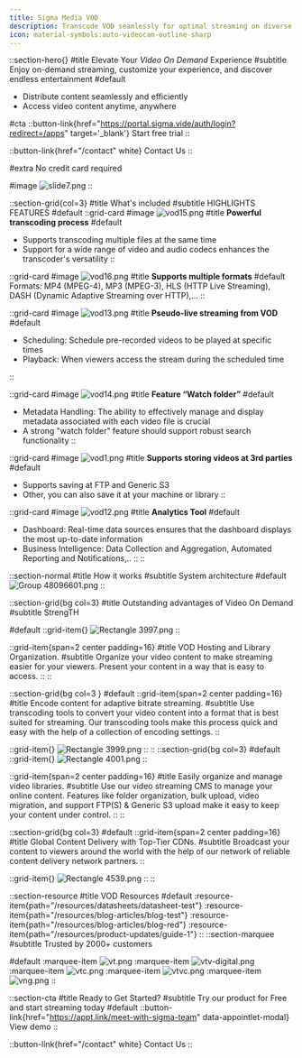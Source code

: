 ```yaml
---
title: Sigma Media VOD
description: Transcode VOD seamlessly for optimal streaming on diverse platforms.
icon: material-symbols:auto-videocam-outline-sharp
---
```


::section-hero{}
#title
Elevate Your _Video On Demand_ Experience
#subtitle
Enjoy on-demand streaming, customize your experience, and discover endless entertainment
#default
- Distribute content seamlessly and efficiently
- Access video content anytime, anywhere

#cta
::button-link{href="https://portal.sigma.vide/auth/login?redirect=/apps" target='_blank'}
Start free trial
::

::button-link{href="/contact" white}
Contact Us
::

#extra
No credit card required

#image
![slide7.png](/VOD/slide7.png)
::

::section-grid{col=3}
#title
What's included
#subtitle
HIGHLIGHTS FEATURES
#default
  ::grid-card
  #image
  ![vod15.png](/VOD/vod15.png)
  #title
  **Powerful transcoding process**
  #default
  - Supports transcoding multiple files at the same time
  - Support for a wide range of video and audio codecs enhances the transcoder's versatility
  ::

  ::grid-card
  #image
  ![vod16.png](/VOD/vod16.png)
  #title
  **Supports multiple formats**
  #default
  Formats: MP4 (MPEG-4), MP3 (MPEG-3), HLS (HTTP Live Streaming), DASH (Dynamic Adaptive Streaming over HTTP),...
  ::

  ::grid-card
  #image
  ![vod13.png](/VOD/vod13.png)
  #title
  **Pseudo-live streaming from VOD**
  #default
  - Scheduling: Schedule pre-recorded videos to be played at specific times
  - Playback: When viewers access the stream during the scheduled time

  ::

  ::grid-card
  #image
  ![vod14.png](/VOD/vod14.png)
  #title
  **Feature “Watch folder”**
  #default
  - Metadata Handling: The ability to effectively manage and display metadata associated with each video file is crucial
  - A strong "watch folder" feature should support robust search functionality
  ::

  ::grid-card
  #image
  ![vod1.png](/VOD/vod1.png)
  #title
  **Supports storing videos at 3rd parties**
  #default
  - Supports saving at FTP and Generic S3
  - Other, you can also save it at your machine or library
  ::

  ::grid-card
  #image
  ![vod12.png](/VOD/vod12.png)
  #title
  **Analytics Tool**
  #default
  - Dashboard: Real-time data sources ensures that the dashboard displays the most up-to-date information
  - Business Intelligence: Data Collection and Aggregation, Automated Reporting and Notifications,..
  ::
::

::section-normal
#title
How it works
#subtitle
System architecture
#default
![Group 48096601.png](/VOD/Group%2048096601.png)
::

::section-grid{bg col=3}
#title
Outstanding advantages of Video On Demand
#subtitle
StrengTH

#default
  ::grid-item{}
  ![Rectangle 3997.png](/VOD/Rectangle%203997.png)
  ::

  ::grid-item{span=2 center padding=16}
  #title
  VOD Hosting and Library Organization.
  #subtitle
  Organize your video content to make streaming easier for your viewers. Present your content in a way that is easy to access.
  ::
::

::section-grid{bg col=3 }
#default
  ::grid-item{span=2 center padding=16}
  #title
  Encode content for adaptive bitrate streaming.
  #subtitle
  Use transcoding tools to convert your video content into a format that is best suited for streaming. Our transcoding tools make this process quick and easy with the help of a collection of encoding settings.
  ::

  ::grid-item{}
  ![Rectangle 3999.png](/VOD/Rectangle%203999.png)
  ::
::
::section-grid{bg col=3}
#default
  ::grid-item{}
  ![Rectangle 4001.png](/VOD/Rectangle%204001.png)
  ::

  ::grid-item{span=2 center padding=16}
  #title
  Easily organize and manage video libraries.
  #subtitle
  Use our video streaming CMS to manage your online content. Features like folder organization, bulk upload, video migration, and support FTP(S) & Generic S3 upload make it easy to keep your content under control.
  ::
::

::section-grid{bg col=3}
#default
  ::grid-item{span=2 center padding=16}
  #title
  Global Content Delivery with Top-Tier CDNs.
  #subtitle
  Broadcast your content to viewers around the world with the help of our network of reliable content delivery network partners.
  ::

  ::grid-item{}
  ![Rectangle 4539.png](/VOD/Rectangle%204539.png)
  ::
::

::section-resource
#title
VOD Resources
#default
:resource-item{path="/resources/datasheets/datasheet-test"}
:resource-item{path="/resources/blog-articles/blog-test"}
:resource-item{path="/resources/blog-articles/blog-red"}
:resource-item{path="/resources/product-updates/guide-1"}
::
::section-marquee
#subtitle
Trusted by 2000+ customers

#default
:marquee-item
![vt.png](/testimonial/vt.png)
:marquee-item
![vtv-digital.png](/testimonial/vtv-digital.png)
:marquee-item
![vtc.png](/testimonial/vtc.png)
:marquee-item
![vtvc.png](/testimonial/vtvc.png)
:marquee-item
![vng.png](/testimonial/vng.png)
::

::section-cta
#title
Ready to Get Started?
#subtitle
Try our product for Free and start streaming today
#default
::button-link{href="https://appt.link/meet-with-sigma-team"  data-appointlet-modal}
View demo
::

::button-link{href="/contact" white}
  Contact Us
::
